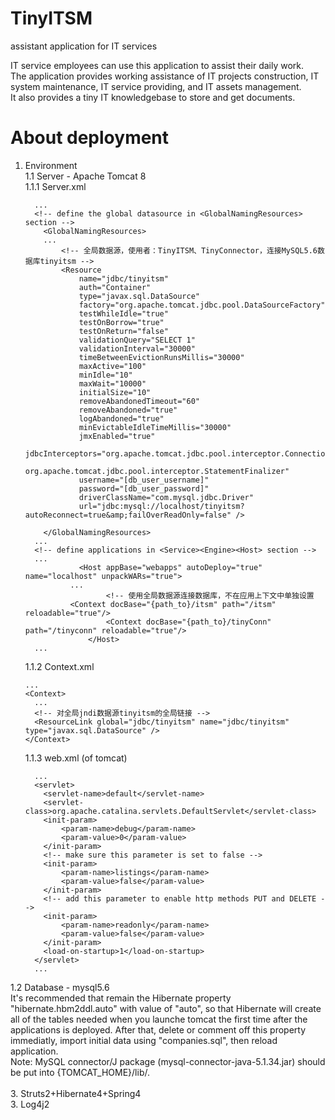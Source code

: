 # TinyITSM
assistant application for IT services

IT service employees can use this application to assist their daily work.<br>
The application provides working assistance of IT projects construction, IT system maintenance, IT service providing, and IT assets management.<br>
It also provides a tiny IT knowledgebase to store and get documents.

# About deployment

1. Environment<br>
  1.1 Server - Apache Tomcat 8<br>
    1.1.1 Server.xml<br>
    ```
      ...
      <!-- define the global datasource in <GlobalNamingResources> section -->
    	<GlobalNamingResources>
        ...
    		<!-- 全局数据源，使用者：TinyITSM、TinyConnector，连接MySQL5.6数据库tinyitsm -->
    		<Resource 
    			name="jdbc/tinyitsm"
    			auth="Container"
    			type="javax.sql.DataSource"
    			factory="org.apache.tomcat.jdbc.pool.DataSourceFactory"
    			testWhileIdle="true"
    			testOnBorrow="true"
    			testOnReturn="false"
    			validationQuery="SELECT 1"
    			validationInterval="30000"
    			timeBetweenEvictionRunsMillis="30000"
    			maxActive="100"
    			minIdle="10"
    			maxWait="10000"
    			initialSize="10"
    			removeAbandonedTimeout="60"
    			removeAbandoned="true"
    			logAbandoned="true"
    			minEvictableIdleTimeMillis="30000"
    			jmxEnabled="true"
    			jdbcInterceptors="org.apache.tomcat.jdbc.pool.interceptor.ConnectionState;
    			  org.apache.tomcat.jdbc.pool.interceptor.StatementFinalizer"
    			username="[db_user_username]"
    			password="[db_user_password]"
    			driverClassName="com.mysql.jdbc.Driver"
    			url="jdbc:mysql://localhost/tinyitsm?autoReconnect=true&amp;failOverReadOnly=false" />
    		
    	</GlobalNamingResources>
      ...
      <!-- define applications in <Service><Engine><Host> section -->
      ...
      			<Host appBase="webapps" autoDeploy="true" name="localhost" unpackWARs="true">
              ...
    				  <!-- 使用全局数据源连接数据库，不在应用上下文中单独设置
              <Context docBase="{path_to}/itsm" path="/itsm" reloadable="true"/>
    				  <Context docBase="{path_to}/tinyConn" path="/tinyconn" reloadable="true"/>
    			  </Host>
      ...
    ```
    1.1.2 Context.xml<br>
    ```
    ...
    <Context>
      ...
      <!-- 对全局jndi数据源tinyitsm的全局链接 -->
      <ResourceLink global="jdbc/tinyitsm" name="jdbc/tinyitsm" type="javax.sql.DataSource" />
    </Context>
    ```
    1.1.3 web.xml (of tomcat)<br>
    ```
      ...
      <servlet>
        <servlet-name>default</servlet-name>
        <servlet-class>org.apache.catalina.servlets.DefaultServlet</servlet-class>
        <init-param>
            <param-name>debug</param-name>
            <param-value>0</param-value>
        </init-param>
        <!-- make sure this parameter is set to false -->
        <init-param>
            <param-name>listings</param-name>
            <param-value>false</param-value>
        </init-param>
        <!-- add this parameter to enable http methods PUT and DELETE -->
        <init-param>
        	<param-name>readonly</param-name>
        	<param-value>false</param-value>
        </init-param>
        <load-on-startup>1</load-on-startup>
      </servlet>
      ...
    ```
  1.2 Database - mysql5.6<br>
  It's recommended that remain the Hibernate property "hibernate.hbm2ddl.auto" with value of "auto", so that Hibernate will create all of the tables needed when you launche tomcat the first time after the applications is deployed. After that, delete or comment off this property immediatly, import initial data using "companies.sql", then reload application.<br>
  Note: MySQL connector/J package (mysql-connector-java-5.1.34.jar) should be put into {TOMCAT_HOME}/lib/.<br>
<br>
3. Struts2+Hibernate4+Spring4<br>
3. Log4j2<br>
